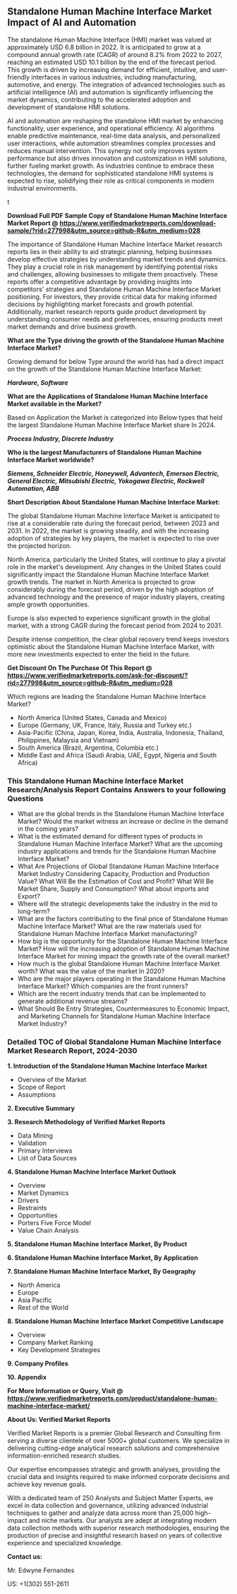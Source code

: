 <h2>Standalone Human Machine Interface Market Impact of AI and Automation</h2><p>The standalone Human Machine Interface (HMI) market was valued at approximately USD 6.8 billion in 2022. It is anticipated to grow at a compound annual growth rate (CAGR) of around 8.2% from 2022 to 2027, reaching an estimated USD 10.1 billion by the end of the forecast period. This growth is driven by increasing demand for efficient, intuitive, and user-friendly interfaces in various industries, including manufacturing, automotive, and energy. The integration of advanced technologies such as artificial intelligence (AI) and automation is significantly influencing the market dynamics, contributing to the accelerated adoption and development of standalone HMI solutions.</p><p>AI and automation are reshaping the standalone HMI market by enhancing functionality, user experience, and operational efficiency. AI algorithms enable predictive maintenance, real-time data analysis, and personalized user interactions, while automation streamlines complex processes and reduces manual intervention. This synergy not only improves system performance but also drives innovation and customization in HMI solutions, further fueling market growth. As industries continue to embrace these technologies, the demand for sophisticated standalone HMI systems is expected to rise, solidifying their role as critical components in modern industrial environments.</p>t</p><p id="" class=""><strong>Download Full PDF Sample Copy of Standalone Human Machine Interface Market Report @ <a href="https://www.verifiedmarketreports.com/download-sample/?rid=277998&utm_source=github-R&utm_medium=028" target="_blank">https://www.verifiedmarketreports.com/download-sample/?rid=277998&utm_source=github-R&utm_medium=028</a></strong></p><p>The importance of&nbsp;Standalone Human Machine Interface Market research reports lies in their ability to aid strategic planning, helping businesses develop effective strategies by understanding market trends and dynamics. They play a crucial role in risk management by identifying potential risks and challenges, allowing businesses to mitigate them proactively. These reports offer a competitive advantage by providing insights into competitors' strategies and Standalone Human Machine Interface Market positioning. For investors, they provide critical data for making informed decisions by highlighting market forecasts and growth potential. Additionally, market research reports guide product development by understanding consumer needs and preferences, ensuring products meet market demands and drive business growth.</p><p><strong>What are the&nbsp;Type driving the growth of the Standalone Human Machine Interface Market?</strong></p><p id="" class="">Growing demand for below Type around the world has had a direct impact on the growth of the Standalone Human Machine Interface Market:</p><em><strong>Hardware, Software</strong></em></p><strong>What are the&nbsp;Applications&nbsp;of Standalone Human Machine Interface Market available in the Market?</strong></p><p id="" class="">Based on Application the Market is categorized into Below types that held the largest Standalone Human Machine Interface Market share In 2024.</p><em><strong>Process Industry, Discrete Industry</strong></em></p><strong>Who is the largest Manufacturers of Standalone Human Machine Interface Market worldwide?</strong></p><p><em><strong>Siemens, Schneider Electric, Honeywell, Advantech, Emerson Electric, General Electric, Mitsubishi Electric, Yokogawa Electric, Rockwell Automation, ABB</strong></em></p><p id="" class=""><strong>Short Description About Standalone Human Machine Interface Market:</strong></p><p>The global Standalone Human Machine Interface Market is anticipated to rise at a considerable rate during the forecast period, between 2023 and 2031. In 2022, the market is growing steadily, and with the increasing adoption of strategies by key players, the market is expected to rise over the projected horizon.</p><p>North America, particularly the United States, will continue to play a pivotal role in the market's development. Any changes in the United States could significantly impact the Standalone Human Machine Interface Market growth trends. The market in North America is projected to grow considerably during the forecast period, driven by the high adoption of advanced technology and the presence of major industry players, creating ample growth opportunities.</p><p>Europe is also expected to experience significant growth in the global market, with a strong CAGR during the forecast period from 2024 to 2031.</p><p>Despite intense competition, the clear global recovery trend keeps investors optimistic about the Standalone Human Machine Interface Market, with more new investments expected to enter the field in the future.</p><p id="" class=""><strong>Get Discount On The Purchase Of This Report @ <a href="https://www.verifiedmarketreports.com/ask-for-discount/?rid=277998&utm_source=github-R&utm_medium=028" target="_blank">https://www.verifiedmarketreports.com/ask-for-discount/?rid=277998&utm_source=github-R&utm_medium=028</a></strong></p>Which regions are leading the Standalone Human Machine Interface Market?</p><ul><li>North America (United States, Canada and Mexico)</li><li>Europe (Germany, UK, France, Italy, Russia and Turkey etc.)</li><li>Asia-Pacific (China, Japan, Korea, India, Australia, Indonesia, Thailand, Philippines, Malaysia and Vietnam)</li><li>South America (Brazil, Argentina, Columbia etc.)</li><li>Middle East and Africa (Saudi Arabia, UAE, Egypt, Nigeria and South Africa)</li></ul><h3 id="" class="">This Standalone Human Machine Interface Market Research/Analysis Report Contains Answers to your following Questions</h3><ul><li>What are the global trends in the Standalone Human Machine Interface Market? Would the market witness an increase or decline in the demand in the coming years?</li><li>What is the estimated demand for different types of products in Standalone Human Machine Interface Market? What are the upcoming industry applications and trends for the Standalone Human Machine Interface Market?</li><li>What Are Projections of Global Standalone Human Machine Interface Market Industry Considering Capacity, Production and Production Value? What Will Be the Estimation of Cost and Profit? What Will Be Market Share, Supply and Consumption? What about imports and Export?</li><li>Where will the strategic developments take the industry in the mid to long-term?</li><li>What are the factors contributing to the final price of Standalone Human Machine Interface Market? What are the raw materials used for Standalone Human Machine Interface Market manufacturing?</li><li>How big is the opportunity for the Standalone Human Machine Interface Market? How will the increasing adoption of Standalone Human Machine Interface Market for mining impact the growth rate of the overall market?</li><li>How much is the global Standalone Human Machine Interface Market worth? What was the value of the market In 2020?</li><li>Who are the major players operating in the Standalone Human Machine Interface Market? Which companies are the front runners?</li><li>Which are the recent industry trends that can be implemented to generate additional revenue streams?</li><li>What Should Be Entry Strategies, Countermeasures to Economic Impact, and Marketing Channels for Standalone Human Machine Interface Market Industry?</li></ul><h3 id="" class="">Detailed TOC of Global Standalone Human Machine Interface Market Research Report, 2024-2030</h3><p id="" class=""><strong>1. Introduction of the Standalone Human Machine Interface Market</strong></p><ul><li>Overview of the Market</li><li>Scope of Report</li><li>Assumptions</li></ul><p id="" class=""><strong>2. Executive Summary</strong></p><p id="" class=""><strong>3. Research Methodology of Verified Market Reports</strong></p><ul><li>Data Mining</li><li>Validation</li><li>Primary Interviews</li><li>List of Data Sources</li></ul><p id="" class=""><strong>4. Standalone Human Machine Interface Market Outlook</strong></p><ul><li>Overview</li><li>Market Dynamics</li><li>Drivers</li><li>Restraints</li><li>Opportunities</li><li>Porters Five Force Model</li><li>Value Chain Analysis</li></ul><p id="" class=""><strong>5. Standalone Human Machine Interface Market, By Product</strong></p><p id="" class=""><strong>6. Standalone Human Machine Interface Market, By Application</strong></p><p id="" class=""><strong>7. Standalone Human Machine Interface Market, By Geography</strong></p><ul><li>North America</li><li>Europe</li><li>Asia Pacific</li><li>Rest of the World</li></ul><p id="" class=""><strong>8. Standalone Human Machine Interface Market Competitive Landscape</strong></p><ul><li>Overview</li><li>Company Market Ranking</li><li>Key Development Strategies</li></ul><p id="" class=""><strong>9. Company Profiles</strong></p><p id="" class=""><strong>10. Appendix</strong></p><p id="" class=""><strong>For More Information or Query, Visit @ <a href="https://www.verifiedmarketreports.com/product/standalone-human-machine-interface-market/" target="_blank">https://www.verifiedmarketreports.com/product/standalone-human-machine-interface-market/</a></strong></p><p id="" class=""><strong>About Us: Verified Market Reports</strong></p><p id="" class="">Verified Market Reports is a premier Global Research and Consulting firm serving a diverse clientele of over 5000+ global customers. We specialize in delivering cutting-edge analytical research solutions and comprehensive information-enriched research studies.</p><p id="" class="">Our expertise encompasses strategic and growth analyses, providing the crucial data and insights required to make informed corporate decisions and achieve key revenue goals.</p><p id="" class="">With a dedicated team of 250 Analysts and Subject Matter Experts, we excel in data collection and governance, utilizing advanced industrial techniques to gather and analyze data across more than 25,000 high-impact and niche markets. Our analysts are adept at integrating modern data collection methods with superior research methodologies, ensuring the production of precise and insightful research based on years of collective experience and specialized knowledge.</p><p id="" class=""><strong>Contact us:</strong></p><p id="" class="">Mr. Edwyne Fernandes</p><p id="" class="">US: +1(302) 551-2611</p>